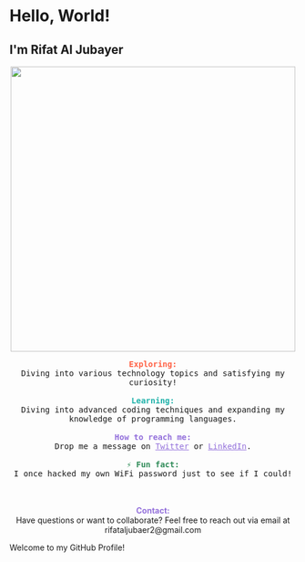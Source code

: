 <!DOCTYPE html>
<html lang="en">
<head>
  <meta charset="UTF-8">
  <meta name="viewport" content="width=device-width, initial-scale=1.0">
  <title>Rifat Al Jubayer's GitHub Profile</title>
  <style>
    /* Add your styling here (optional) */
  </style>
</head>
<body>
  <h1> Hello, World!</h1>
  <h2>I'm Rifat Al Jubayer ‍</h2>

  <div align="center">
    <img src="https://media.giphy.com/media/LmNwrBhejkK9EFP504/giphy.gif" width="500" />
  </div>

  <p align="center">
    <samp>
      <b style="color: #FF6347;"> Exploring:</b><br>
      Diving into various technology topics and satisfying my curiosity!
      <br><br>
      <b style="color: #20B2AA;"> Learning:</b><br>
      Diving into advanced coding techniques and expanding my knowledge of programming languages.
      <br><br>
      <b style="color: #9370DB;"> How to reach me:</b><br>
      Drop me a message on <a href="https://twitter.com/Tayn511" style="color: #9370DB;">Twitter</a> or <a href="https://www.linkedin.com/in/rifat-al-jubayer" style="color: #9370DB;">LinkedIn</a>.
      <br><br>
      <b style="color: #2E8B57;">⚡ Fun fact:</b><br>
      I once hacked my own WiFi password just to see if I could!
    </samp>
  </p>

  <p align="center">
    <br><br>
    <b style="color: #9370DB;"> Contact:</b><br>
    Have questions or want to collaborate? Feel free to reach out via email at rifataljubaer2@gmail.com
  </p>

  <span class="typewriter">Welcome to my GitHub Profile!</span>  <script>
    const txtElement = document.querySelector('.typewriter');
    const words = ["Welcome to My GitHub Profile!", "I'm Rifat Al Jubayer, a passionate self-taught Hacker", "I Love Solving Cyber Puzzles"];
    let wordIndex = 0;
    let charIndex = 0;

    function type() {
      if (charIndex < words[wordIndex].length) {
        txtElement.textContent += words[wordIndex].charAt(charIndex);
        charIndex++;
        setTimeout(type, 100);
      } else {
        setTimeout(erase, 1500);
      }
    }

    function erase() {
      if (charIndex > 0) {
        txtElement.textContent = words[wordIndex].substring(0, charIndex - 1);
        charIndex--;
        setTimeout(erase, 50);
      } else {
        wordIndex++;
        if (wordIndex >= words.length) wordIndex = 0;
        setTimeout(type, 500);
      }
    }

    type();
  </script>
</body>
</html>
